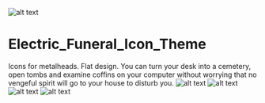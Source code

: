 ![alt text](https://github.com/ju1464/Electric_Funeral_Icon_Theme/blob/master/logo.svg)
# Electric_Funeral_Icon_Theme
Icons for metalheads. Flat design.
You can turn your desk into a cemetery, open tombs and examine coffins on your computer without worrying that no vengeful spirit will go to your house to disturb you.
![alt text](https://github.com/ju1464/Electric_Funeral_Icon_Theme/blob/master/PREVIEWS/APPS.png)
![alt text](https://github.com/ju1464/Electric_Funeral_Icon_Theme/blob/master/PREVIEWS/FOLDERS.png)
![alt text](https://github.com/ju1464/Electric_Funeral_Icon_Theme/blob/master/PREVIEWS/MIMES%20DEVICES.png)
![alt text](https://github.com/ju1464/Electric_Funeral_Icon_Theme/blob/master/PREVIEWS/THEMES.png)
